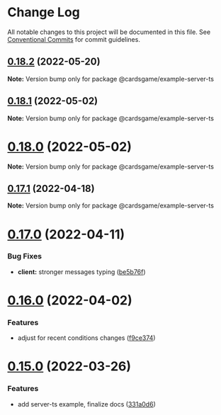 # Change Log

All notable changes to this project will be documented in this file.
See [Conventional Commits](https://conventionalcommits.org) for commit guidelines.

## [0.18.2](https://github.com/Zielak/cardsGame/compare/v0.18.1...v0.18.2) (2022-05-20)

**Note:** Version bump only for package @cardsgame/example-server-ts





## [0.18.1](https://github.com/Zielak/cardsGame/compare/v0.18.0...v0.18.1) (2022-05-02)

**Note:** Version bump only for package @cardsgame/example-server-ts





# [0.18.0](https://github.com/Zielak/cardsGame/compare/v0.17.1...v0.18.0) (2022-05-02)

**Note:** Version bump only for package @cardsgame/example-server-ts





## [0.17.1](https://github.com/Zielak/cardsGame/compare/v0.17.0...v0.17.1) (2022-04-18)

**Note:** Version bump only for package @cardsgame/example-server-ts





# [0.17.0](https://github.com/Zielak/cardsGame/compare/v0.16.1...v0.17.0) (2022-04-11)


### Bug Fixes

* **client:** stronger messages typing ([be5b76f](https://github.com/Zielak/cardsGame/commit/be5b76f2cd87a9234924d577a0f26b5bcf3e2ea0))





# [0.16.0](https://github.com/Zielak/cardsGame/compare/v0.15.0...v0.16.0) (2022-04-02)


### Features

* adjust for recent conditions changes ([f9ce374](https://github.com/Zielak/cardsGame/commit/f9ce37421f9f26ef18d377a00ca5c8c009208b9a))





# [0.15.0](https://github.com/Zielak/cardsGame/compare/v0.14.1...v0.15.0) (2022-03-26)


### Features

* add server-ts example, finalize docs ([331a0d6](https://github.com/Zielak/cardsGame/commit/331a0d6fa53db2f7e233deb3fc1b1d151fd9f683))
